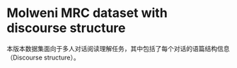 # Molweni MRC dataset with discourse structure

本版本数据集面向于多人对话阅读理解任务，其中包括了每个对话的语篇结构信息（Discourse structure）。
